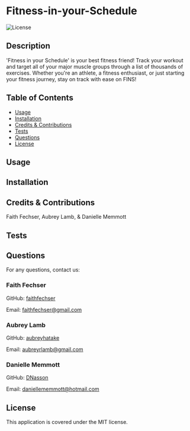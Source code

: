 # Fitness-in-your-Schedule
![License](https://img.shields.io/badge/License-MIT-blue.svg)

## Description

'Fitness in your Schedule' is your best fitness friend! Track your workout and target all of your major muscle groups through a list of thousands of exercises. Whether you're an athlete, a fitness enthusiast, or just starting your fitness journey, stay on track with ease on FINS!

## Table of Contents
- [Usage](#usage)
- [Installation](#installation)
- [Credits & Contributions](#contributions)
- [Tests](#tests)
- [Questions](#questions)
- [License](#license)

## Usage



## Installation



## Credits & Contributions

Faith Fechser, Aubrey Lamb, & Danielle Memmott

## Tests



## Questions

For any questions, contact us:

### Faith Fechser

GitHub: [faithfechser](https://github.com/faithfechser)

Email: faithfechser@gmail.com

### Aubrey Lamb

GitHub: [aubreyhatake](https://github.com/aubreyhatake)

Email: aubreyrlamb@gmail.com

### Danielle Memmott

GitHub: [DNasson](https://github.com/DNasson)

Email: daniellememmott@hotmail.com

## License

This application is covered under the MIT license.
